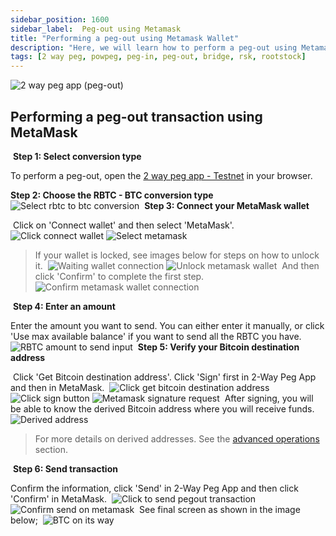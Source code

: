 ```yaml
---
sidebar_position: 1600
sidebar_label:  Peg-out using Metamask
title: "Performing a peg-out using Metamask Wallet"
description: "Here, we will learn how to perform a peg-out using Metamask Wallet."
tags: [2 way peg, powpeg, peg-in, peg-out, bridge, rsk, rootstock]
---
```



![2 way peg app (peg-out)](/img/resources/two-way-peg-app/pegout.gif)

## Performing a peg-out transaction using MetaMask
​
**Step 1: Select conversion type**

To perform a peg-out, open  the [2 way peg app - Testnet](https://app.2wp.testnet.rootstock.io/) in your browser.

**Step 2: Choose the RBTC - BTC conversion type**
​
![Select rbtc to btc conversion](/img/resources/two-way-peg-app/select-rbtc-to-btc-conversion.png)
​
**Step 3: Connect your MetaMask wallet**

​
Click on 'Connect wallet' and then select 'MetaMask'.
​
![Click connect wallet](/img/resources/two-way-peg-app/connect-wallet-btn.png)
![Select metamask](/img/resources/two-way-peg-app/select-metamask.png)
​
> If your wallet is locked, see images below for steps on how to unlock it.
​
![Waiting wallet connection](/img/resources/two-way-peg-app/waiting-wallet-connection.png)
![Unlock metamask wallet](/img/resources/two-way-peg-app/unlock-metamask.png)
​
And then click 'Confirm' to complete the first step.
​
![Confirm metamask wallet connection](/img/resources/two-way-peg-app/confirm-metamask.png)

​
**Step 4: Enter an amount**


Enter the amount you want to send​. You can either enter it manually, 
or click 'Use max available balance' if you want to send all the RBTC you have.
​
![RBTC amount to send input](/img/resources/two-way-peg-app/amount-input.png)
​
**Step 5: Verify your Bitcoin destination address**

​
Click 'Get Bitcoin destination address'. Click 'Sign' first in 2-Way Peg App and then in MetaMask.
​
![Click get bitcoin destination address](/img/resources/two-way-peg-app/get-destination-address.png)
![Click sign button](/img/resources/two-way-peg-app/sign-message.png)
![Metamask signature request](/img/resources/two-way-peg-app/signature-metamask.png)
​
After signing, you will be able to know the derived Bitcoin address where you will receive funds.
​
![Derived address](/img/resources/two-way-peg-app/derivated-address.png)

> For more details on derived addresses. See the [advanced operations](/resources/guides/two-way-peg-app/pegout/deriving-electrum) section.

​
**Step 6: Send transaction**


Confirm the information, click 'Send' in 2-Way Peg App and then  click 'Confirm' in MetaMask.
​
![Click to send pegout transaction](/img/resources/two-way-peg-app/send-pegout.png)
![Confirm send on metamask](/img/resources/two-way-peg-app/send-metamask.png)
​
See final screen as shown in the image below;
​
![BTC on its way](/img/resources/two-way-peg-app/final-screen-summary.png)
